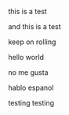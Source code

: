 this is a test

and this is a test

keep on rolling

hello world

no me gusta

hablo espanol

testing testing
